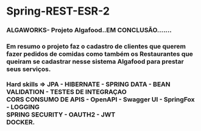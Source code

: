 # Spring-REST-ESR-2
<h3>ALGAWORKS- Projeto Algafood..EM CONCLUSÃO.......</h3>
<h3>Em resumo o projeto faz o cadastro de clientes que querem fazer pedidos de comidas como também os Restaurantes que queiram se cadastrar nesse sistema Algafood
para prestar seus serviços.</br></br>
Hard skills => JPA - HIBERNATE - SPRING DATA - BEAN VALIDATION - TESTES DE INTEGRAÇAO </BR>
CORS CONSUMO DE APIS -  OpenAPI - Swagger UI - SpringFox - LOGGING </BR>
SPRING SECURITY - OAUTH2 -  JWT</BR>
DOCKER.

